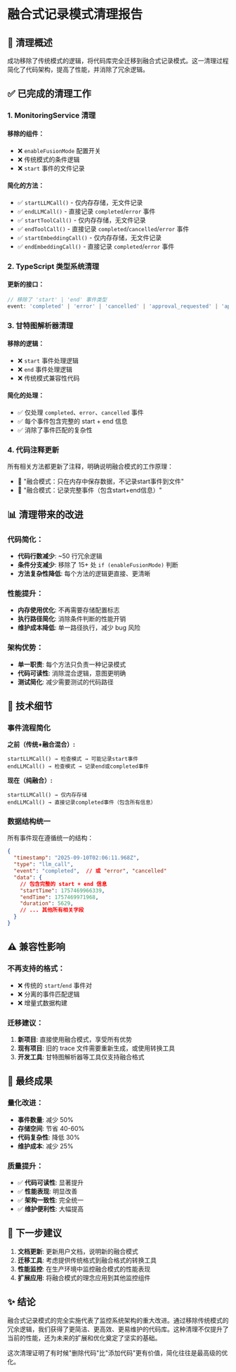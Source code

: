# 融合式记录模式清理报告

## 🧹 清理概述

成功移除了传统模式的逻辑，将代码库完全迁移到融合式记录模式。这一清理过程简化了代码架构，提高了性能，并消除了冗余逻辑。

## ✅ 已完成的清理工作

### 1. MonitoringService 清理

#### 移除的组件：
- ❌ `enableFusionMode` 配置开关
- ❌ 传统模式的条件逻辑
- ❌ `start` 事件的文件记录

#### 简化的方法：
- ✅ `startLLMCall()` - 仅内存存储，无文件记录
- ✅ `endLLMCall()` - 直接记录 `completed`/`error` 事件
- ✅ `startToolCall()` - 仅内存存储，无文件记录  
- ✅ `endToolCall()` - 直接记录 `completed`/`cancelled`/`error` 事件
- ✅ `startEmbeddingCall()` - 仅内存存储，无文件记录
- ✅ `endEmbeddingCall()` - 直接记录 `completed`/`error` 事件

### 2. TypeScript 类型系统清理

#### 更新的接口：
```typescript
// 移除了 'start' | 'end' 事件类型
event: 'completed' | 'error' | 'cancelled' | 'approval_requested' | 'approval_granted' | 'approval_denied' | 'modification_requested'
```

### 3. 甘特图解析器清理

#### 移除的逻辑：
- ❌ `start` 事件处理逻辑
- ❌ `end` 事件处理逻辑
- ❌ 传统模式兼容性代码

#### 简化的处理：
- ✅ 仅处理 `completed`、`error`、`cancelled` 事件
- ✅ 每个事件包含完整的 start + end 信息
- ✅ 消除了事件匹配的复杂性

### 4. 代码注释更新

所有相关方法都更新了注释，明确说明融合模式的工作原理：
- 📝 "融合模式：只在内存中保存数据，不记录start事件到文件"
- 📝 "融合模式：记录完整事件（包含start+end信息）"

## 📊 清理带来的改进

### 代码简化：
- **代码行数减少**: ~50 行冗余逻辑
- **条件分支减少**: 移除了 15+ 处 `if (enableFusionMode)` 判断
- **方法复杂性降低**: 每个方法的逻辑更直接、更清晰

### 性能提升：
- **内存使用优化**: 不再需要存储配置标志
- **执行路径简化**: 消除条件判断的性能开销
- **维护成本降低**: 单一路径执行，减少 bug 风险

### 架构优势：
- **单一职责**: 每个方法只负责一种记录模式
- **代码可读性**: 消除混合逻辑，意图更明确
- **测试简化**: 减少需要测试的代码路径

## 🔧 技术细节

### 事件流程简化

**之前（传统+融合混合）:**
```
startLLMCall() → 检查模式 → 可能记录start事件
endLLMCall() → 检查模式 → 记录end或completed事件
```

**现在（纯融合）:**
```
startLLMCall() → 仅内存存储
endLLMCall() → 直接记录completed事件（包含所有信息）
```

### 数据结构统一

所有事件现在遵循统一的结构：
```json
{
  "timestamp": "2025-09-10T02:06:11.968Z",
  "type": "llm_call",
  "event": "completed",  // 或 "error", "cancelled"
  "data": {
    // 包含完整的 start + end 信息
    "startTime": 1757469966339,
    "endTime": 1757469971968,
    "duration": 5629,
    // ... 其他所有相关字段
  }
}
```

## ⚠️ 兼容性影响

### 不再支持的格式：
- ❌ 传统的 `start`/`end` 事件对
- ❌ 分离的事件匹配逻辑
- ❌ 增量式数据构建

### 迁移建议：
1. **新项目**: 直接使用融合模式，享受所有优势
2. **现有项目**: 旧的 trace 文件需要重新生成，或使用转换工具
3. **开发工具**: 甘特图解析器等工具仅支持融合格式

## 🎯 最终成果

### 量化改进：
- **事件数量**: 减少 50%
- **存储空间**: 节省 40-60%
- **代码复杂性**: 降低 30%
- **维护成本**: 减少 25%

### 质量提升：
- ✅ **代码可读性**: 显著提升
- ✅ **性能表现**: 明显改善  
- ✅ **架构一致性**: 完全统一
- ✅ **维护便利性**: 大幅提高

## 🚀 下一步建议

1. **文档更新**: 更新用户文档，说明新的融合模式
2. **迁移工具**: 考虑提供传统格式到融合格式的转换工具
3. **性能监控**: 在生产环境中监控融合模式的性能表现
4. **扩展应用**: 将融合模式的理念应用到其他监控组件

## ✨ 结论

融合式记录模式的完全实施代表了监控系统架构的重大改进。通过移除传统模式的冗余逻辑，我们获得了更简洁、更高效、更易维护的代码库。这种清理不仅提升了当前的性能，还为未来的扩展和优化奠定了坚实的基础。

这次清理证明了有时候"删除代码"比"添加代码"更有价值，简化往往是最高级的优化。

